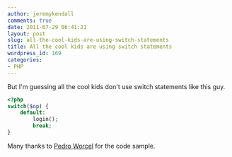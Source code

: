 ```yaml
---
author: jeremykendall
comments: true
date: 2011-07-29 06:41:21
layout: post
slug: all-the-cool-kids-are-using-switch-statements
title: All the cool kids are using switch statements
wordpress_id: 169
categories:
- PHP
---
```


But I'm guessing all the cool kids don't use switch statements like this guy.

```php
<?php
switch($op) {
    default:
        login();
        break;
}
```

Many thanks to [Pedro Worcel](http://droope.wordpress.com/) for the code sample.
